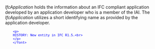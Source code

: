 ﻿_IfcApplication_ holds the information about an IFC compliant application developed by an application developer who is a member of the IAI. The _IfcApplication_ utilizes a short identifying name as provided by the application developer.

> <font color="#0000FF" size="-1">
		<p>
    	HISTORY: New entity in IFC R1.5.<br>
	    </p>
    	</font>